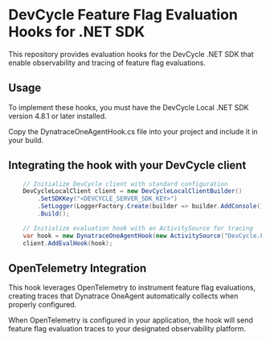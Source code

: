 
# DevCycle Feature Flag Evaluation Hooks for .NET SDK

This repository provides evaluation hooks for the DevCycle .NET SDK that enable observability and tracing of feature flag evaluations.

## Usage

To implement these hooks, you must have the DevCycle Local .NET SDK version 4.8.1 or later installed.

Copy the DynatraceOneAgentHook.cs file into your project and include it in your build.

## Integrating the hook with your DevCycle client

```c#
    // Initialize DevCycle client with standard configuration
    DevCycleLocalClient client = new DevCycleLocalClientBuilder()
        .SetSDKKey("<DEVCYCLE_SERVER_SDK_KEY>")
        .SetLogger(LoggerFactory.Create(builder => builder.AddConsole()))
        .Build();

    // Initialize evaluation hook with an ActivitySource for tracing
    var hook = new DynatraceOneAgentHook(new ActivitySource("DevCycle.FlagEvaluations"));
    client.AddEvalHook(hook);
```

## OpenTelemetry Integration

This hook leverages OpenTelemetry to instrument feature flag evaluations, creating traces that Dynatrace OneAgent automatically collects when properly configured.

When OpenTelemetry is configured in your application, the hook will send feature flag evaluation traces to your designated observability platform.
